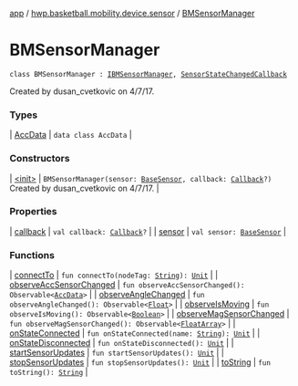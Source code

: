 [app](../../index.md) / [hwp.basketball.mobility.device.sensor](../index.md) / [BMSensorManager](.)

# BMSensorManager

`class BMSensorManager : `[`IBMSensorManager`](../-i-b-m-sensor-manager/index.md)`, `[`SensorStateChangedCallback`](../-base-sensor/-sensor-state-changed-callback/index.md)

Created by dusan_cvetkovic on 4/7/17.

### Types

| [AccData](-acc-data/index.md) | `data class AccData` |

### Constructors

| [&lt;init&gt;](-init-.md) | `BMSensorManager(sensor: `[`BaseSensor`](../-base-sensor/index.md)`, callback: `[`Callback`](../-i-b-m-sensor-manager/-callback/index.md)`?)`<br>Created by dusan_cvetkovic on 4/7/17. |

### Properties

| [callback](callback.md) | `val callback: `[`Callback`](../-i-b-m-sensor-manager/-callback/index.md)`?` |
| [sensor](sensor.md) | `val sensor: `[`BaseSensor`](../-base-sensor/index.md) |

### Functions

| [connectTo](connect-to.md) | `fun connectTo(nodeTag: `[`String`](https://kotlinlang.org/api/latest/jvm/stdlib/kotlin/-string/index.html)`): `[`Unit`](https://kotlinlang.org/api/latest/jvm/stdlib/kotlin/-unit/index.html) |
| [observeAccSensorChanged](observe-acc-sensor-changed.md) | `fun observeAccSensorChanged(): Observable<`[`AccData`](-acc-data/index.md)`>` |
| [observeAngleChanged](observe-angle-changed.md) | `fun observeAngleChanged(): Observable<`[`Float`](https://kotlinlang.org/api/latest/jvm/stdlib/kotlin/-float/index.html)`>` |
| [observeIsMoving](observe-is-moving.md) | `fun observeIsMoving(): Observable<`[`Boolean`](https://kotlinlang.org/api/latest/jvm/stdlib/kotlin/-boolean/index.html)`>` |
| [observeMagSensorChanged](observe-mag-sensor-changed.md) | `fun observeMagSensorChanged(): Observable<`[`FloatArray`](https://kotlinlang.org/api/latest/jvm/stdlib/kotlin/-float-array/index.html)`>` |
| [onStateConnected](on-state-connected.md) | `fun onStateConnected(name: `[`String`](https://kotlinlang.org/api/latest/jvm/stdlib/kotlin/-string/index.html)`): `[`Unit`](https://kotlinlang.org/api/latest/jvm/stdlib/kotlin/-unit/index.html) |
| [onStateDisconnected](on-state-disconnected.md) | `fun onStateDisconnected(): `[`Unit`](https://kotlinlang.org/api/latest/jvm/stdlib/kotlin/-unit/index.html) |
| [startSensorUpdates](start-sensor-updates.md) | `fun startSensorUpdates(): `[`Unit`](https://kotlinlang.org/api/latest/jvm/stdlib/kotlin/-unit/index.html) |
| [stopSensorUpdates](stop-sensor-updates.md) | `fun stopSensorUpdates(): `[`Unit`](https://kotlinlang.org/api/latest/jvm/stdlib/kotlin/-unit/index.html) |
| [toString](to-string.md) | `fun toString(): `[`String`](https://kotlinlang.org/api/latest/jvm/stdlib/kotlin/-string/index.html) |


